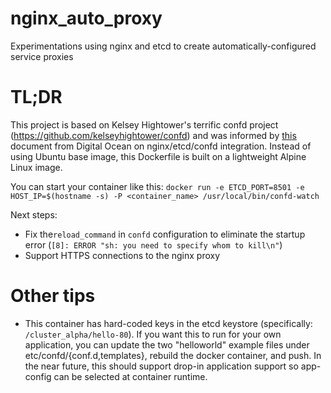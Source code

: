 # nginx_auto_proxy
Experimentations using nginx and etcd to create automatically-configured service proxies

# TL;DR
This project is based on Kelsey Hightower's terrific confd project (https://github.com/kelseyhightower/confd) and was informed by [this](https://www.digitalocean.com/community/tutorials/how-to-use-confd-and-etcd-to-dynamically-reconfigure-services-in-coreos) document from Digital Ocean on nginx/etcd/confd integration. Instead of using Ubuntu base image, this Dockerfile is built on a lightweight Alpine Linux image.

You can start your container like this:
`docker run -e ETCD_PORT=8501 -e HOST_IP=$(hostname -s) -P <container_name> /usr/local/bin/confd-watch`

Next steps:
* Fix the`reload_command` in `confd` configuration to eliminate the startup error (`[8]: ERROR "sh: you need to specify whom to kill\n"`)
* Support HTTPS connections to the nginx proxy

# Other tips
* This container has hard-coded keys in the etcd keystore (specifically: `/cluster_alpha/hello-80`). If you want this to run for your own application, you can update the two "helloworld" example files under etc/confd/{conf.d,templates}, rebuild the docker container, and push. In the near future, this should support drop-in application support so app-config can be selected at container runtime.
